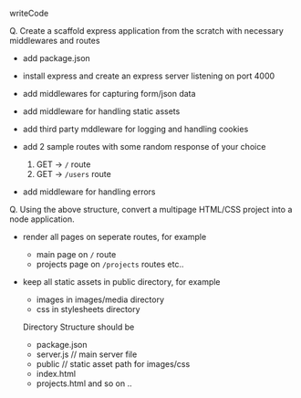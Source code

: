 writeCode

Q. Create a scaffold express application from the scratch with necessary middlewares and routes

- add package.json
- install express and create an express server listening on port 4000
- add middlewares for capturing form/json data
- add middleware for handling static assets
- add third party mddleware for logging and handling cookies
- add 2 sample routes with some random response of your choice

  1. GET -> `/` route
  2. GET -> `/users` route

- add middleware for handling errors

Q. Using the above structure, convert a multipage HTML/CSS project into a node application.

- render all pages on seperate routes, for example
  - main page on `/` route
  - projects page on `/projects` routes etc..
- keep all static assets in public directory, for example

  - images in images/media directory
  - css in stylesheets directory



  Directory Structure should be

  - package.json
  - server.js // main server file
  - public // static asset path for images/css
  - index.html
  - projects.html and so on ..
